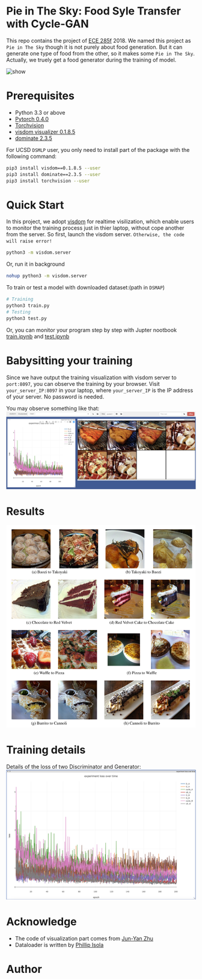 # Pie in The Sky: Food Syle Transfer with Cycle-GAN 

This repo contains the project of [ECE 285f](https://www.math.u-bordeaux.fr/~cdeledal/teaching.php#learningFA18) 2018.
We named this project as `Pie in The Sky` though it is not purely about food generation. But it can generate one type of food from the other, so it makes some `Pie in The Sky`. Actually, we truely get a food generator during the training of model. 

![show](demo.png)


# Prerequisites
- Python 3.3 or above
- [Pytorch 0.4.0](torch.org)
- [Torchvision](https://github.com/pytorch/vision)
- [visdom visualizer 0.1.8.5](https://github.com/facebookresearch/visdom)
- [dominate 2.3.5](https://github.com/Knio/dominate)

For UCSD `DSMLP` user, you only need to install part of the package with the following command:
```bash
pip3 install visdom==0.1.8.5 --user
pip3 install dominate==2.3.5 --user
pip3 install torchvision --user
```

# Quick Start
In this project, we adopt [visdom](https://github.com/facebookresearch/visdom) for realtime visilization, which enable users to monitor the training process just in thier laptop, without cope another from the server.
So first, launch the visdom server. `Otherwise, the code will raise error!`
```bash
python3 -m visdom.server
```

Or, run it in background
```bash
nohup python3 -m visdom.server
```

To train or test a model with downloaded dataset:(path in `DSMAP`)
```bash
# Training
python3 train.py  
# Testing
python3 test.py 
```

Or, you can monitor your program step by step with Jupter nootbook [train.ipynb](Train.ipynb) and [test.ipynb](Test.ipynb)

# Babysitting your training
Since we have output the training visualization with visdom server to `port:8097`, you can observe the training by your browser. 
Visit `your_server_IP:8097` in your laptop, where `your_server_IP` is the IP address of your server. No password is needed.

You may observe something like that:
![visdom image](markdown/visdom.png)

# Results
![result](markdown/result.png)

# Training details
Details of the loss of two Discriminator and Generator:
![loss](markdown/loss.png)

# Acknowledge
- The code of visualization part comes from [Jun-Yan Zhu](http://people.csail.mit.edu/junyanz/)
- Dataloader is written by [Phillip Isola](https://phillipi.github.io/pix2pix/)

# Author
